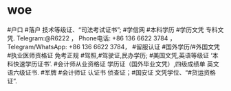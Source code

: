 # woe
#户口 #落户 技术等级证、“司法考试证书”; #学信网 #本科学历 #学历文凭 专科文凭. Telegram:@R6222 ， Phone电话: +86 136 6622 3784 ， Telegram/WhatsApp: +86 136 6622 3784， #留服认证 #国外学历/#外国文凭 #执业医师资格证  免考正规 #驾照,#驾驶证,民办学历; #美国文凭,英语等级证 ‘本科快速学历证书’.  #会计师从业资格证 学历证（国外毕业文凭）,四级成绩单 英文语六级证书. #军牌  #会计师证 认证书 侦查证；#国安证 文凭学位、“#货运资格证”.
